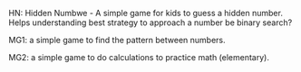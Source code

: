 HN: Hidden Numbwe - A simple game for kids to guess a hidden number. Helps understanding best strategy to approach a number be binary search?

MG1: a simple game to find the pattern between numbers.

MG2: a simple game to do calculations to practice math (elementary).
